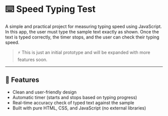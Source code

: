 # ⌨️ Speed Typing Test  

A simple and practical project for measuring typing speed using JavaScript.  
In this app, the user must type the sample text exactly as shown. Once the text is typed correctly, the timer stops, and the user can check their typing speed.  

> ⚡️ This is just an initial prototype and will be expanded with more features soon.  

---

## 🎯 Features  
- Clean and user-friendly design  
- Automatic timer (starts and stops based on typing progress)  
- Real-time accuracy check of typed text against the sample  
- Built with pure HTML, CSS, and JavaScript (no external libraries)  

